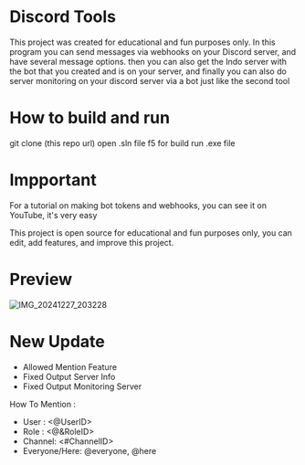 # Discord Tools

This project was created for educational and fun purposes only. In this program you can send messages via webhooks on your Discord server, and have several message options. 
then you can also get the Indo server with the bot that you created and is on your server, 
and finally you can also do server monitoring on your discord server via a bot just like the second tool

# How to build and run

git clone (this repo url)
open .sln file
f5 for build
run .exe file


# Impportant

For a tutorial on making bot tokens and webhooks, you can see it on YouTube, it's very easy

This project is open source for educational and fun purposes only, you can edit, add features, and improve this project.

# Preview

![IMG_20241227_203228](https://github.com/user-attachments/assets/c6db2cde-e5ac-46e9-ab28-4e57ae96ce9a)

# New Update

- Allowed Mention Feature
- Fixed Output Server Info
- Fixed Output Monitoring Server

How To Mention : 

- User : <@UserID>
- Role : <@&RoleID>
- Channel: <#ChannelID>
- Everyone/Here: @everyone, @here
